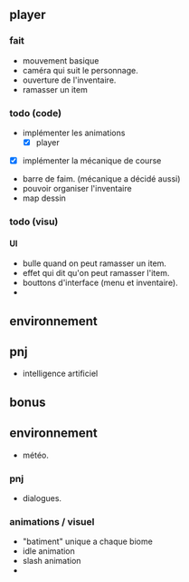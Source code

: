 ## player

### fait 

- mouvement basique
- caméra qui suit le personnage.
- ouverture de l'inventaire.
- ramasser un item

### todo (code)

- implémenter les animations
    - [x] player
- [x] implémenter la mécanique de course
- barre de faim. (mécanique a décidé aussi)
- pouvoir organiser l'inventaire
- map dessin


### todo (visu)

#### UI

- bulle quand on peut ramasser un item.
- effet qui dit qu'on peut ramasser l'item.
- bouttons d'interface (menu et inventaire).
- 


## environnement




## pnj

- intelligence artificiel

## bonus

## environnement

- météo.

### pnj

- dialogues.

### animations / visuel

- "batiment" unique a chaque biome
- idle animation
- slash animation
- 

